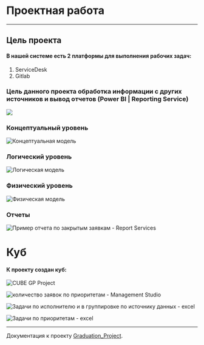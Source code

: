 # Проектная работа
---
## <a name="#Цель проекта"></a>Цель проекта

#### В нашей системе есть 2 платформы для выполнения рабочих задач:
1. ServiceDesk
2. Gitlab

### Цель данного проекта обработка информации с других источников и вывод отчетов (Power BI | Reporting Service)

<image
  src="/Documentation/Images/purpose.png"
  alt=" ">


### Концептуальный уровень


<image
  src="/Documentation/Images/Концептуальная схема.png"
  alt="Концептуальная модель ">

### Логический уровень

<image
  src="/Documentation/Images/Логическая модель.jpg"
  alt="Логическая модель ">
  
 ### Физический уровень

<image
  src="/Documentation/Images/Diagram.png"
  alt="Физическая модель">

 ### Отчеты
<image
  src="/Documentation/Images/Report Services.png"
  alt="Пример отчета по закрытым заявкам - Report Services">

 # Куб

#### К проекту создан куб:
<image
  src="/Documentation/Images/CUBE GP Project.png"
  alt="CUBE GP Project">

<image
  src="/Documentation/Images/количество заявок по приоритетам.png"
  alt="количество заявок по приоритетам - Management Studio">

<image
  src="/Documentation/Images/excel.png"
  alt="Задачи по исполнителю и в группировке по источнику данных - excel">

<image
  src="/Documentation/Images/excel по приоритетам.png"
  alt="Задачи по приоритетам - excel">

----

Документация к проекту [Graduation_Project][Graduation_Project].

[Graduation_Project]: https://github.com/atayarova/Graduation_Project/tree/main/Documentation